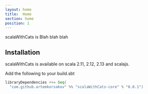 ```yaml
---
layout: home
title:  Home
section: home
position: 1
---
```


scalaWithCats is Blah blah blah

## Installation

scalaWithCats is available on scala 2.11, 2.12, 2.13 and scalajs.

Add the following to your build.sbt
```scala
libraryDependencies ++= Seq(
  "com.github.artemkorsakov" %% "scalaWithCats-core" % "0.0.1")
```
